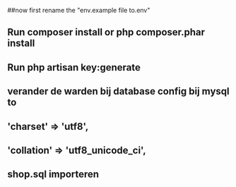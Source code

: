 ##now first rename the "env.example file to.env"

 ## Run composer install or php composer.phar install
 ## Run php artisan key:generate
## verander de warden bij database config  bij  mysql to 
 ## 'charset' => 'utf8',
 ## 'collation' => 'utf8_unicode_ci',
 
## shop.sql importeren 
